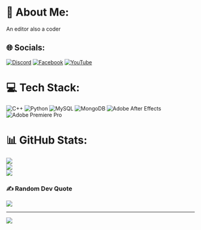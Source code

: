 # 💫 About Me:
An editor also a coder<br>


## 🌐 Socials:
[![Discord](https://img.shields.io/badge/Discord-%237289DA.svg?logo=discord&logoColor=white)](https://discord.gg/izukinoo) [![Facebook](https://img.shields.io/badge/Facebook-%231877F2.svg?logo=Facebook&logoColor=white)](https://facebook.com/izukinooo) [![YouTube](https://img.shields.io/badge/YouTube-%23FF0000.svg?logo=YouTube&logoColor=white)](https://youtube.com/@IzukiNo) 

# 💻 Tech Stack:
![C++](https://img.shields.io/badge/c++-%2300599C.svg?style=flat&logo=c%2B%2B&logoColor=white) ![Python](https://img.shields.io/badge/python-3670A0?style=flat&logo=python&logoColor=ffdd54) ![MySQL](https://img.shields.io/badge/mysql-4479A1.svg?style=flat&logo=mysql&logoColor=white) ![MongoDB](https://img.shields.io/badge/MongoDB-%234ea94b.svg?style=flat&logo=mongodb&logoColor=white) ![Adobe After Effects](https://img.shields.io/badge/Adobe%20After%20Effects-9999FF.svg?style=flat&logo=Adobe%20After%20Effects&logoColor=white) ![Adobe Premiere Pro](https://img.shields.io/badge/Adobe%20Premiere%20Pro-9999FF.svg?style=flat&logo=Adobe%20Premiere%20Pro&logoColor=white)
# 📊 GitHub Stats:
![](https://github-readme-stats.vercel.app/api?username=IzukiNo&theme=dark&hide_border=false&include_all_commits=true&count_private=false)<br/>
![](https://github-readme-streak-stats.herokuapp.com/?user=IzukiNo&theme=dark&hide_border=false)<br/>
![](https://github-readme-stats.vercel.app/api/top-langs/?username=IzukiNo&theme=dark&hide_border=false&include_all_commits=true&count_private=false&layout=compact)

### ✍️ Random Dev Quote
![](https://quotes-github-readme.vercel.app/api?type=horizontal&theme=dark)

---
[![](https://visitcount.itsvg.in/api?id=IzukiNo&icon=0&color=10)](https://visitcount.itsvg.in)

<!-- Proudly created with GPRM ( https://gprm.itsvg.in ) -->
